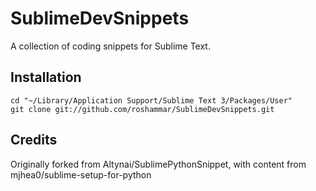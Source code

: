 SublimeDevSnippets
====================

A collection of coding snippets for Sublime Text.


Installation
--------------------

    cd "~/Library/Application Support/Sublime Text 3/Packages/User"
    git clone git://github.com/roshammar/SublimeDevSnippets.git


Credits
--------------------

Originally forked from Altynai/SublimePythonSnippet, with content from
mjhea0/sublime-setup-for-python